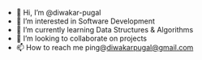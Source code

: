 - 👋 Hi, I’m @diwakar-pugal
- 👀 I’m interested in Software Development
- 🌱 I’m currently learning Data Structures & Algorithms
- 💞️ I’m looking to collaborate on projects
- 📫 How to reach me ping@diwakarpugal@gmail.com

<!---
diwakar-pugal/diwakar-pugal is a ✨ special ✨ repository because its `README.md` (this file) appears on your GitHub profile.
You can click the Preview link to take a look at your changes.
--->
